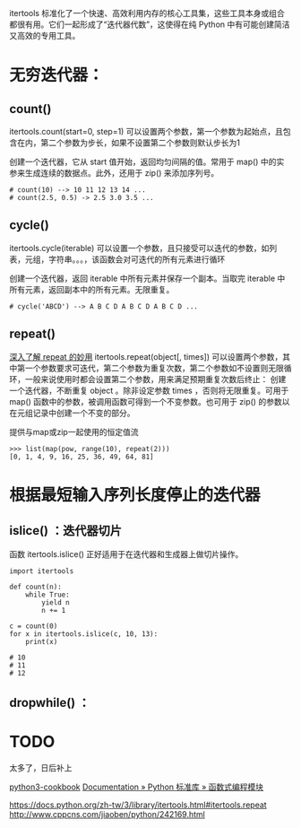 itertools 标准化了一个快速、高效利用内存的核心工具集，这些工具本身或组合都很有用。它们一起形成了“迭代器代数”，这使得在纯 Python 中有可能创建简洁又高效的专用工具。

# 无穷迭代器：
## count()
itertools.count(start=0, step=1)
可以设置两个参数，第一个参数为起始点，且包含在内，第二个参数为步长，如果不设置第二个参数则默认步长为1

创建一个迭代器，它从 start 值开始，返回均匀间隔的值。常用于 map() 中的实参来生成连续的数据点。此外，还用于 zip() 来添加序列号。
```
# count(10) --> 10 11 12 13 14 ...
# count(2.5, 0.5) -> 2.5 3.0 3.5 ...
```
## cycle()
itertools.cycle(iterable)
可以设置一个参数，且只接受可以迭代的参数，如列表，元组，字符串。。。，该函数会对可迭代的所有元素进行循环

创建一个迭代器，返回 iterable 中所有元素并保存一个副本。当取完 iterable 中所有元素，返回副本中的所有元素。无限重复。
```
# cycle('ABCD') --> A B C D A B C D A B C D ...
```
## repeat()
[深入了解 repeat 的妙用](./itertools.repeat.md)
itertools.repeat(object[, times])
可以设置两个参数，其中第一个参数要求可迭代，第二个参数为重复次数，第二个参数如不设置则无限循环，一般来说使用时都会设置第二个参数，用来满足预期重复次数后终止：
创建一个迭代器，不断重复 object 。除非设定参数 times ，否则将无限重复。可用于 map() 函数中的参数，被调用函数可得到一个不变参数。也可用于 zip() 的参数以在元组记录中创建一个不变的部分。

提供与map或zip一起使用的恒定值流
```
>>> list(map(pow, range(10), repeat(2)))
[0, 1, 4, 9, 16, 25, 36, 49, 64, 81]
``` 

# 根据最短输入序列长度停止的迭代器
## islice() ：迭代器切片
函数 itertools.islice() 正好适用于在迭代器和生成器上做切片操作。
```
import itertools

def count(n):
    while True:
        yield n
        n += 1

c = count(0)
for x in itertools.islice(c, 10, 13):
    print(x)

# 10
# 11
# 12
```

## dropwhile() ：

# TODO 
太多了，日后补上


[python3-cookbook](https://python3-cookbook.readthedocs.io/)
[Documentation » Python 标准库 » 函数式编程模块 ](https://docs.python.org/zh-cn/3.8/library/itertools.html)


https://docs.python.org/zh-tw/3/library/itertools.html#itertools.repeat
http://www.cppcns.com/jiaoben/python/242169.html
